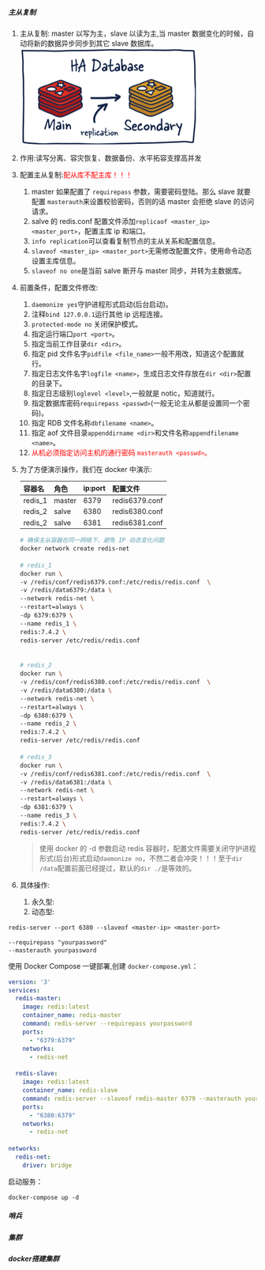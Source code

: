 ##### 主从复制

1. 主从复制: master 以写为主，slave 以读为主,当 master 数据变化的时候，自动将新的数据异步同步到其它 slave 数据库。<br><img src="./assets/image-20250228214118235.png" alt="image-20250228214118235" style="zoom:50%;" />

2. 作用:读写分离、容灾恢复、数据备份、水平拓容支撑高并发

3. 配置主从复制:<font color=red>配从库不配主库！！！</font>

   1. master 如果配置了 `requirepass` 参数，需要密码登陆。那么 slave 就要配置 `masterauth`来设置校验密码，否则的话 master 会拒绝 slave 的访问请求。
   2. salve 的 redis.conf 配置文件添加`replicaof <master_ip> <master_port>`，配置主库 ip 和端口。
   3. `info replication`可以查看复制节点的主从关系和配置信息。
   4. `slaveof <master_ip> <master_port>`无需修改配置文件，使用命令动态设置主库信息。
   5. `slaveof no one`是当前 salve 断开与 master 同步，并转为主数据库。

4. 前置条件，配置文件修改:

   1. `daemonize yes`守护进程形式启动(后台启动)。
   2. 注释`bind 127.0.0.1`运行其他 ip 远程连接。
   3. `protected-mode no` 关闭保护模式。
   4. 指定运行端口`port <port>`。
   5. 指定当前工作目录`dir <dir>`。
   6. 指定 pid 文件名字`pidfile <file_name>`一般不用改，知道这个配置就行。
   7. 指定日志文件名字`logfile <name>`，生成日志文件存放在`dir <dir>`配置的目录下。
   8. 指定日志级别`loglevel <level>`,一般就是 notic，知道就行。
   9. 指定数据库密码`requirepass <passwd>`(一般无论主从都是设置同一个密码)。
   10. 指定 RDB 文件名称`dbfilename <name>`。
   11. 指定 aof 文件目录`appenddirname <dir>`和文件名称`appendfilename <name>`。
   12. <font color=red>从机必须指定访问主机的通行密码 `masterauth <passwd>`。</font>

5. 为了方便演示操作，我们在 docker 中演示:

   | 容器名  | 角色   | ip:port | 配置文件       |
   | ------- | ------ | ------- | -------------- |
   | redis_1 | master | 6379    | redis6379.conf |
   | redis_2 | salve  | 6380    | redis6380.conf |
   | redis_2 | salve  | 6381    | redis6381.conf |

   ```bash
   # 确保主从容器在同一网络下，避免 IP 动态变化问题
   docker network create redis-net
   
   # redis_1
   docker run \
   -v /redis/conf/redis6379.conf:/etc/redis/redis.conf  \
   -v /redis/data6379:/data \
   --network redis-net \ 
   --restart=always \
   -dp 6379:6379 \
   --name redis_1 \
   redis:7.4.2 \
   redis-server /etc/redis/redis.conf
   
   
   # redis_2
   docker run \
   -v /redis/conf/redis6380.conf:/etc/redis/redis.conf  \
   -v /redis/data6380:/data \
   --network redis-net \ 
   --restart=always \
   -dp 6380:6379 \
   --name redis_2 \
   redis:7.4.2 \
   redis-server /etc/redis/redis.conf
   
   # redis_3
   docker run \
   -v /redis/conf/redis6381.conf:/etc/redis/redis.conf  \
   -v /redis/data6381:/data \
   --network redis-net \ 
   --restart=always \
   -dp 6381:6379 \
   --name redis_3 \
   redis:7.4.2 \
   redis-server /etc/redis/redis.conf
   ```

   > 使用 docker 的 -d 参数启动 redis 容器时，配置文件需要关闭守护进程形式(后台)形式启动`daemonize no`，不然二者会冲突！！！至于`dir /data`配置前面已经提过，默认的`dir ./`是等效的。

6. 具体操作:

   1. 永久型:
   2. 动态型:



```
redis-server --port 6380 --slaveof <master-ip> <master-port>
```

```
--requirepass "yourpassword"
--masterauth yourpassword
```







使用 Docker Compose 一键部署,创建 `docker-compose.yml`：

```yaml
version: '3'
services:
  redis-master:
    image: redis:latest
    container_name: redis-master
    command: redis-server --requirepass yourpassword
    ports:
      - "6379:6379"
    networks:
      - redis-net

  redis-slave:
    image: redis:latest
    container_name: redis-slave
    command: redis-server --slaveof redis-master 6379 --masterauth yourpassword
    ports:
      - "6380:6379"
    networks:
      - redis-net

networks:
  redis-net:
    driver: bridge
```

启动服务：

```
docker-compose up -d
```







##### 哨兵



##### 集群



##### docker搭建集群